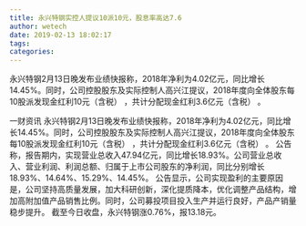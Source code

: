 ```yaml
---
title: 永兴特钢实控人提议10派10元，股息率高达7.6
author: wetech
date: 2019-02-13 18:02:17
tags: 
categories: 
---
```

永兴特钢2月13日晚发布业绩快报称，2018年净利为4.02亿元，同比增长14.45%。同时，公司控股股东及实际控制人高兴江提议，2018年度向全体股东每10股派发现金红利10元（含税） ，共计分配现金红利3.6亿元（含税） 。
<!-- more -->
一财资讯
永兴特钢2月13日晚发布业绩快报称，2018年净利为4.02亿元，同比增长14.45%。同时，公司控股股东及实际控制人高兴江提议，2018年度向全体股东每10股派发现金红利10元（含税） ，共计分配现金红利3.6亿元（含税） 。
公告称，报告期内，实现营业总收入47.94亿元，同比增长18.93%。公司营业总收入、营业利润、利润总额、归属于上市公司股东的净利润，同比分别增长18.93%、14.64%、15.29%、14.45%。
公告显示，公司实现盈利的主要原因是，公司坚持高质量发展，加大科研创新，深化提质降本，优化调整产品结构，增加高附加值产品销售比例。同时，公司募投项目投入生产并运行良好，产品产销量稳步提升。
截至今日收盘，永兴特钢涨0.76%，报13.18元。
 
 
